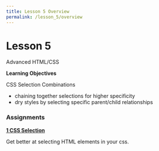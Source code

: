 ```yaml
---
title: Lesson 5 Overview
permalink: /lesson_5/overview
---
```


# Lesson 5

Advanced HTML/CSS


**Learning Objectives**

CSS Selection Combinations
* chaining together selections for higher specificity
* dry styles by selecting specific parent/child relationships


### Assignments

**[1 CSS Selection](1_css_selection)**

Get better at selecting HTML elements in your css.
